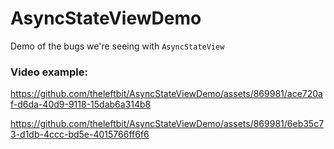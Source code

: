 # AsyncStateViewDemo

Demo of the bugs we're seeing with `AsyncStateView`

### Video example:

https://github.com/theleftbit/AsyncStateViewDemo/assets/869981/ace720af-d6da-40d9-9118-15dab6a314b8



https://github.com/theleftbit/AsyncStateViewDemo/assets/869981/6eb35c73-d1db-4ccc-bd5e-4015766ff6f6

